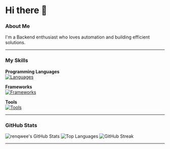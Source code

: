 # Hi there 👋

### About Me
I'm a Backend enthusiast who loves automation and building efficient solutions.  

---

### My Skills

**Programming Languages**  
[![Languages](https://skillicons.dev/icons?i=python,cpp,javascript,mysql&perline=4)](https://skillicons.dev)

**Frameworks**  
[![Frameworks](https://skillicons.dev/icons?i=react,flutter&perline=2)](https://skillicons.dev)

**Tools**  
[![Tools](https://skillicons.dev/icons?i=vscode,postgresql,github,aws,notion,gcp&perline=3)](https://skillicons.dev)

---

### GitHub Stats
![renqwee's GitHub Stats](https://github-readme-stats.vercel.app/api?username=renqwee&show_icons=true&theme=radical)
![Top Languages](https://github-readme-stats.vercel.app/api/top-langs/?username=renqwee&layout=compact&theme=radical)
![GitHub Streak](https://github-readme-streak-stats.herokuapp.com/?user=renqwee&theme=radical)

---


